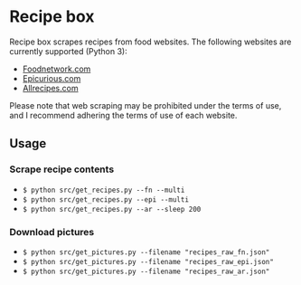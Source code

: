# Recipe box

Recipe box scrapes recipes from food websites. The following websites are currently supported (Python 3):

* [Foodnetwork.com](http://www.foodnetwork.com/)
* [Epicurious.com](http://www.epicurious.com/)
* [Allrecipes.com](http://allrecipes.com/)

Please note that web scraping may be prohibited under the terms of use, and I recommend adhering the terms of use of each website.

## Usage

### Scrape recipe contents
* `$ python src/get_recipes.py --fn --multi`
* `$ python src/get_recipes.py --epi --multi`
* `$ python src/get_recipes.py --ar --sleep 200`

### Download pictures
* `$ python src/get_pictures.py --filename "recipes_raw_fn.json"`
* `$ python src/get_pictures.py --filename "recipes_raw_epi.json"`
* `$ python src/get_pictures.py --filename "recipes_raw_ar.json"`
